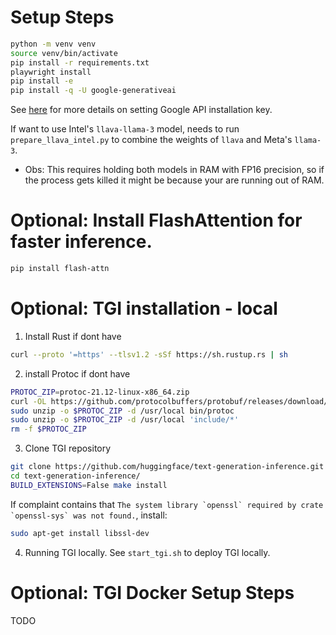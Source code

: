 # Setup Steps
```bash
python -m venv venv
source venv/bin/activate
pip install -r requirements.txt
playwright install
pip install -e 
pip install -q -U google-generativeai
```

See [here](https://ai.google.dev/gemini-api/docs/get-started/python
) for more details on setting Google API installation key.

If want to use Intel's `llava-llama-3` model, needs to run `prepare_llava_intel.py` to combine the weights of `llava` and Meta's `llama-3`. 
- Obs: This requires holding both models in RAM with FP16 precision, so if the process gets killed it might be because your are running out of RAM.


# Optional: Install FlashAttention for faster inference.

```bash
pip install flash-attn
```


# Optional: TGI installation - local
1) Install Rust if dont have
```bash
curl --proto '=https' --tlsv1.2 -sSf https://sh.rustup.rs | sh
```
2) install Protoc if dont have
```bash
PROTOC_ZIP=protoc-21.12-linux-x86_64.zip
curl -OL https://github.com/protocolbuffers/protobuf/releases/download/v21.12/$PROTOC_ZIP
sudo unzip -o $PROTOC_ZIP -d /usr/local bin/protoc
sudo unzip -o $PROTOC_ZIP -d /usr/local 'include/*'
rm -f $PROTOC_ZIP
```

3) Clone TGI repository
```bash
git clone https://github.com/huggingface/text-generation-inference.git
cd text-generation-inference/
BUILD_EXTENSIONS=False make install
```

If complaint contains  that ```The system library `openssl` required by crate `openssl-sys` was not found.```, install: 

```bash
sudo apt-get install libssl-dev
```

4) Running TGI locally. See `start_tgi.sh` to deploy TGI locally.


# Optional: TGI Docker Setup Steps
TODO
